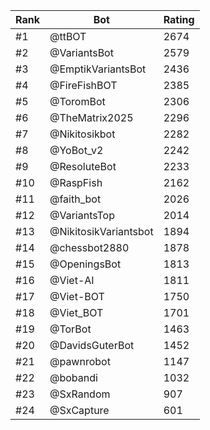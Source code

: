 Rank|Bot|Rating
---|---|---
#1|@ttBOT|2674
#2|@VariantsBot|2579
#3|@EmptikVariantsBot|2436
#4|@FireFishBOT|2385
#5|@ToromBot|2306
#6|@TheMatrix2025|2296
#7|@Nikitosikbot|2282
#8|@YoBot_v2|2242
#9|@ResoluteBot|2233
#10|@RaspFish|2162
#11|@faith_bot|2026
#12|@VariantsTop|2014
#13|@NikitosikVariantsbot|1894
#14|@chessbot2880|1878
#15|@OpeningsBot|1813
#16|@Viet-AI|1811
#17|@Viet-BOT|1750
#18|@Viet_BOT|1701
#19|@TorBot|1463
#20|@DavidsGuterBot|1452
#21|@pawnrobot|1147
#22|@bobandi|1032
#23|@SxRandom|907
#24|@SxCapture|601
